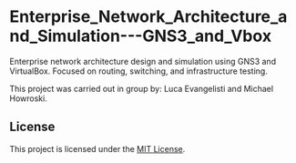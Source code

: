 # Enterprise_Network_Architecture_and_Simulation---GNS3_and_Vbox
Enterprise network architecture design and simulation using GNS3 and VirtualBox. Focused on routing, switching, and infrastructure testing.

This project was carried out in group by: Luca Evangelisti and Michael Howroski.

## License
This project is licensed under the [MIT License](LICENSE).
